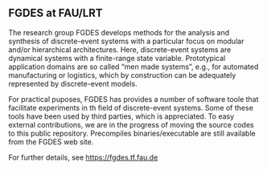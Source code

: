 ## FGDES at FAU/LRT

The research group FGDES develops methods for the analysis and synthesis of discrete-event systems with a particular focus on modular and/or hierarchical architectures. Here, discrete-event systems are dynamical systems with a finite-range state variable. Prototypical application domains are so called “men made systems”, e.g., for automated manufacturing or logistics, which by construction can be adequately represented by discrete-event models.

For practical puposes, FGDES has provides a number of software toole that facilitate experiments in th field of discrete-event systems. Some of these tools have been used by third parties, which is appreciated. To easy external contributions, we are in the progress of moving the source codes to this public repository. Precompiles binaries/executable are still available from the FGDES web site.

For further details, see https://fgdes.tf.fau.de

